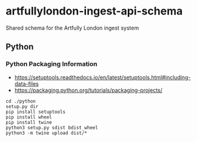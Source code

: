 # artfullylondon-ingest-api-schema

Shared schema for the Artfully London ingest system

## Python

### Python Packaging Information

- https://setuptools.readthedocs.io/en/latest/setuptools.html#including-data-files
- https://packaging.python.org/tutorials/packaging-projects/

```
cd ./python
setup.py dir
pip install setuptools
pip install wheel
pip install twine
python3 setup.py sdist bdist_wheel
python3 -m twine upload dist/*
```

